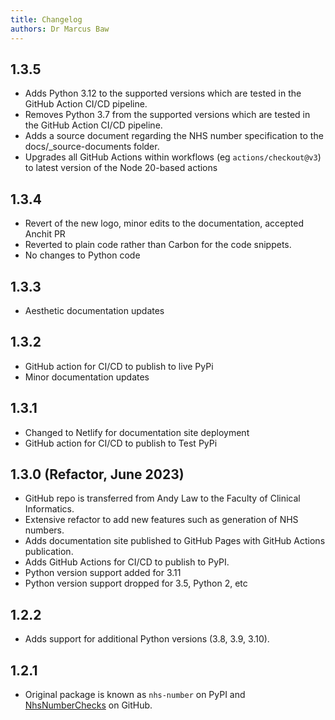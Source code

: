 ```yaml
---
title: Changelog
authors: Dr Marcus Baw
---
```


## 1.3.5

- Adds Python 3.12 to the supported versions which are tested in the GitHub Action CI/CD pipeline.
- Removes Python 3.7 from the supported versions which are tested in the GitHub Action CI/CD pipeline.
- Adds a source document regarding the NHS number specification to the docs/_source-documents folder.
- Upgrades all GitHub Actions within workflows (eg `actions/checkout@v3`) to latest version of the Node 20-based actions

## 1.3.4

- Revert of the new logo, minor edits to the documentation, accepted Anchit PR
- Reverted to plain code rather than Carbon for the code snippets.
- No changes to Python code

## 1.3.3

- Aesthetic documentation updates

## 1.3.2

- GitHub action for CI/CD to publish to live PyPi
- Minor documentation updates

## 1.3.1

- Changed to Netlify for documentation site deployment
- GitHub action for CI/CD to publish to Test PyPi

## 1.3.0 (Refactor, June 2023)

- GitHub repo is transferred from Andy Law to the Faculty of Clinical Informatics.
- Extensive refactor to add new features such as generation of NHS numbers.
- Adds documentation site published to GitHub Pages with GitHub Actions publication.
- Adds GitHub Actions for CI/CD to publish to PyPI.
- Python version support added for 3.11
- Python version support dropped for 3.5, Python 2, etc

## 1.2.2

- Adds support for additional Python versions (3.8, 3.9, 3.10).

## 1.2.1

- Original package is known as `nhs-number` on PyPI and [NhsNumberChecks](https://github.com/andylaw/NhsNumberChecks) on GitHub.
